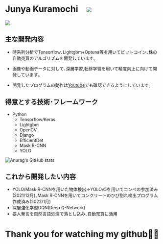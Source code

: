 # Junya Kuramochi　![](https://komarev.com/ghpvc/?username=JUNYA-727)


![](https://github-profile-summary-cards.vercel.app/api/cards/profile-details?username=JUNYA-727&theme=monokai)

## 主な開発内容
- 時系列分析でTensorflow､Lightgbm+Optuna等を用いてビットコイン､株の自動売買のアルゴリズムを開発しています｡

- 画像や動画データに対して､深層学習,転移学習を用いて精度向上に向けて開発しています｡

- 開発したプログラムの動作は[Youtube](https://www.youtube.com/watch?v=iYd_ez8LPas&ab_channel=KuramochiJunya)でも確認できるようにしています｡

## 得意とする技術･フレームワーク
- Python
  - Tensorflow/Keras
  - Lightgbm
  - OpenCV
  - Django
  - EfficientDet
  - Mask R-CNN
  - YOLO

![Anurag's GitHub stats](https://github-readme-stats.vercel.app/api?username=JUNYA-727&show_icons=true&theme=monokai)


## これから開発したい内容
- YOLO/Mask R-CNNを用いた物体検出→YOLOv5を用いてコンペの参加済み(2021/12月)､Mask R-CNNを用いてコンクリートのひび割れ検出プログラム作成済み(2022/1月)
- 深層強化学習DQN(Deep Q-Network)
- 要人発言を自然言語処理で落とし込み､自動売買に活用

# Thank you for watching my github🙇‍♂️
